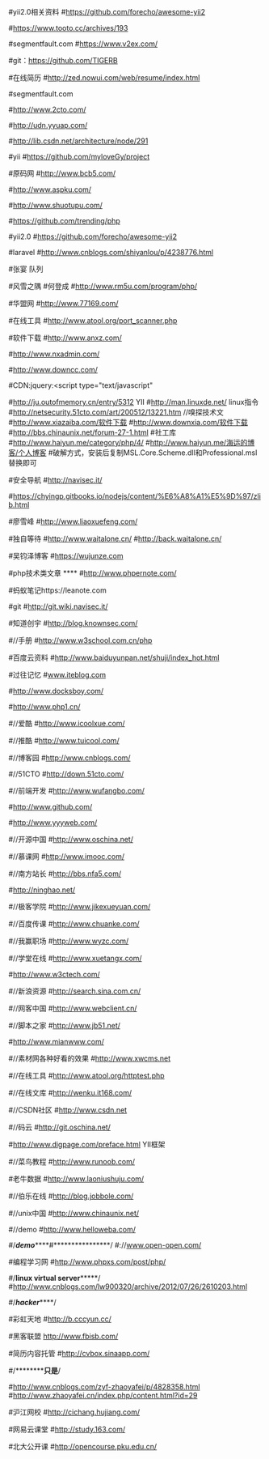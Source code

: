#yii2.0相关资料
#https://github.com/forecho/awesome-yii2

#https://www.tooto.cc/archives/193


#segmentfault.com
#https://www.v2ex.com/

#git：https://github.com/TIGERB

#在线简历
#http://zed.nowui.com/web/resume/index.html

#segmentfault.com

#http://www.2cto.com/


#http://udn.yyuap.com/

#http://lib.csdn.net/architecture/node/291


#yii
#https://github.com/myloveGy/project

#原码网
#http://www.bcb5.com/

#http://www.aspku.com/


#http://www.shuotupu.com/


#https://github.com/trending/php

#yii2.0
#https://github.com/forecho/awesome-yii2

#laravel
#http://www.cnblogs.com/shiyanlou/p/4238776.html

#张宴   队列

#风雪之隅
#何登成
#http://www.rm5u.com/program/php/

#华盟网
#http://www.77169.com/


#在线工具
#http://www.atool.org/port_scanner.php


#软件下载
#http://www.anxz.com/


#http://www.nxadmin.com/

#http://www.downcc.com/

#CDN:jquery:<script type="text/javascript" 

#http://ju.outofmemory.cn/entry/5312    YII
#http://man.linuxde.net/   linux指令
#http://netsecurity.51cto.com/art/200512/13221.htm            //嗅探技术文
#http://www.xiazaiba.com/软件下载
#http://www.downxia.com/软件下载
#http://bbs.chinaunix.net/forum-27-1.html
#社工库
#http://www.haiyun.me/category/php/4/
#http://www.haiyun.me/海运的博客/个人博客
#破解方式，安装后复制MSL.Core.Scheme.dll和Professional.msl替换即可


#安全导航
#http://navisec.it/


#https://chyingp.gitbooks.io/nodejs/content/%E6%A8%A1%E5%9D%97/zlib.html

#廖雪峰
#http://www.liaoxuefeng.com/

#独自等待
#http://www.waitalone.cn/
#http://back.waitalone.cn/

#吴钧泽博客
#https://wujunze.com

#php技术类文章 ****
#http://www.phpernote.com/


#蚂蚁笔记https://leanote.com

#git
#http://git.wiki.navisec.it/


#知道创宇
#http://blog.knownsec.com/

#//手册
#http://www.w3school.com.cn/php



#百度云资料
#http://www.baiduyunpan.net/shuji/index_hot.html

#过往记忆
#www.iteblog.com

#http://www.docksboy.com/


#http://www.php1.cn/


#//爱酷
#http://www.icoolxue.com/

#//推酷
#http://www.tuicool.com/


#//博客园
#http://www.cnblogs.com/



#//51CTO
#http://down.51cto.com/

#//前端开发
#http://www.wufangbo.com/

#http://www.github.com/

#http://www.yyyweb.com/

#//开源中国
#http://www.oschina.net/

#//慕课网
#http://www.imooc.com/

#//南方站长
#http://bbs.nfa5.com/

#http://ninghao.net/

#//极客学院
#http://www.jikexueyuan.com/

#//百度传课
#http://www.chuanke.com/

#//我赢职场
#http://www.wyzc.com/

#//学堂在线
#http://www.xuetangx.com/

#http://www.w3ctech.com/

#//新浪资源
#http://search.sina.com.cn/

#//网客中国
#http://www.webclient.cn/

#//脚本之家
#http://www.jb51.net/

#http://www.mianwww.com/

#//素材网各种好看的效果
#http://www.xwcms.net

#//在线工具
#http://www.atool.org/httptest.php  

#//在线文库
#http://wenku.it168.com/

#//CSDN社区
#http://www.csdn.net

#//码云
#http://git.oschina.net/

#http://www.digpage.com/preface.html  YII框架

#//菜鸟教程
#http://www.runoob.com/   

#老牛数据
#http://www.laoniushuju.com/


#//伯乐在线
#http://blog.jobbole.com/


#//unix中国
#http://www.chinaunix.net/


#//demo
#http://www.helloweba.com/

#/*************************demo*****************************#****************/
#://www.open-open.com/

#编程学习网
#http://www.phpxs.com/post/php/

#/**********************linux virtual server***************************/
#http://www.cnblogs.com/lw900320/archive/2012/07/26/2610203.html

#/***********************hacker***************************/

#彩虹天地
#http://b.cccyun.cc/

#黑客联盟
http://www.fbisb.com/

#简历内容托管
#http://cvbox.sinaapp.com/

#/**********************************只是**************************/

#http://www.cnblogs.com/zyf-zhaoyafei/p/4828358.html
#http://www.zhaoyafei.cn/index.php/content.html?id=29

#沪江网校
#http://cichang.hujiang.com/

#网易云课堂
#http://study.163.com/


#北大公开课
#http://opencourse.pku.edu.cn/